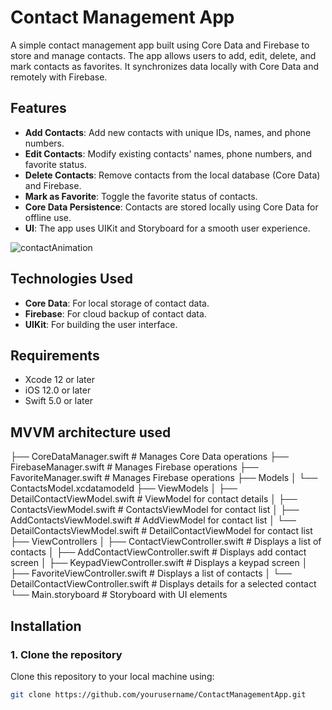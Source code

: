 # Contact Management App

A simple contact management app built using Core Data and Firebase to store and manage contacts.  The app allows users to add, edit, delete, and mark contacts as favorites. It synchronizes data locally with Core Data and remotely with Firebase.

## Features

- **Add Contacts**: Add new contacts with unique IDs, names, and phone numbers.
- **Edit Contacts**: Modify existing contacts' names, phone numbers, and favorite status.
- **Delete Contacts**: Remove contacts from the local database (Core Data) and Firebase.
- **Mark as Favorite**: Toggle the favorite status of contacts.
- **Core Data Persistence**: Contacts are stored locally using Core Data for offline use.
- **UI**: The app uses UIKit and Storyboard for a smooth user experience.

![contactAnimation](https://github.com/user-attachments/assets/e71044e5-e4a4-479e-8f08-0752795e6274)

## Technologies Used

- **Core Data**: For local storage of contact data.
- **Firebase**: For cloud backup of contact data.
- **UIKit**: For building the user interface.

## Requirements

- Xcode 12 or later
- iOS 12.0 or later
- Swift 5.0 or later

## MVVM architecture used

├── CoreDataManager.swift        # Manages Core Data operations
├── FirebaseManager.swift        # Manages Firebase operations
├── FavoriteManager.swift        # Manages Firebase operations
├── Models
│   └── ContactsModel.xcdatamodeld
├── ViewModels
│   ├── DetailContactViewModel.swift # ViewModel for contact details
│   ├── ContactsViewModel.swift   # ContactsViewModel for contact list
│   ├── AddContactsViewModel.swift   # AddViewModel for contact list
│   └── DetailContactsViewModel.swift   # DetailContactViewModel for contact list
├── ViewControllers
│   ├── ContactViewController.swift  # Displays a list of contacts
│   ├── AddContactViewController.swift  # Displays add contact screen
│   ├── KeypadViewController.swift  # Displays a keypad screen
│   ├── FavoriteViewController.swift  # Displays a list of contacts
│   └── DetailContactViewController.swift # Displays details for a selected contact
└──  Main.storyboard         # Storyboard with UI elements


## Installation

### 1. Clone the repository
Clone this repository to your local machine using:

```bash
git clone https://github.com/yourusername/ContactManagementApp.git

